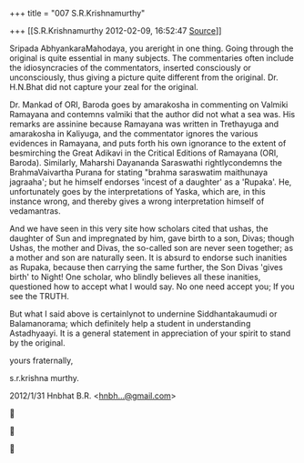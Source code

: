+++
title = "007 S.R.Krishnamurthy"

+++
[[S.R.Krishnamurthy	2012-02-09, 16:52:47 [Source](https://groups.google.com/g/bvparishat/c/bvMYyTxi9lY)]]



Sripada AbhyankaraMahodaya, you areright in one thing. Going through the original is quite essential in many subjects. The commentaries often include the idiosyncracies of the commentators, inserted consciously or unconsciously, thus giving a picture quite different from the original. Dr. H.N.Bhat did not capture your zeal for the original.



Dr. Mankad of ORI, Baroda goes by amarakosha in commenting on Valmiki Ramayana and contemns valmiki that the author did not what a sea was. His remarks are assinine because Ramayana was written in Trethayuga and amarakosha in Kaliyuga, and the commentator ignores the various evidences in Ramayana, and puts forth his own ignorance to the extent of besmirching the Great Adikavi in the Critical Editions of Ramayana (ORI, Baroda). Similarly, Maharshi Dayananda Saraswathi rightlycondemns the BrahmaVaivartha Purana for stating "brahma saraswatim maithunaya jagraaha'; but he himself endorses 'incest of a daughter' as a 'Rupaka'. He, unfortunately goes by the interpretations of Yaska, which are, in this instance wrong, and thereby gives a wrong interpretation himself of vedamantras.



And we have seen in this very site how scholars cited that ushas, the daughter of Sun and impregnated by him, gave birth to a son, Divas; though Ushas, the mother and Divas, the so-called son are never seen together; as a mother and son are naturally seen. It is absurd to endorse such inanities as Rupaka, because then carrying the same further, the Son Divas 'gives birth' to Night! One scholar, who blindly believes all these inanities, questioned how to accept what I would say. No one need accept you; If you see the TRUTH.



But what I said above is certainlynot to undernine Siddhantakaumudi or Balamanorama; which definitely help a student in understanding Astadhyaayi. It is a general statement in appreciation of your spirit to stand by the original.



yours fraternally,

s.r.krishna murthy.

  
  


2012/1/31 Hnbhat B.R. \<[hnbh...@gmail.com]()\>  







